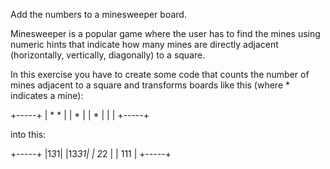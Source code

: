 Add the numbers to a minesweeper board.

Minesweeper is a popular game where the user has to find the mines using numeric hints that indicate how many mines are directly adjacent (horizontally, vertically, diagonally) to a square.

In this exercise you have to create some code that counts the number of mines adjacent to a square and transforms boards like this (where * indicates a mine):

+-----+
| * * |
|  *  |
|  *  |
|     |
+-----+

into this:

+-----+
|1*3*1|
|13*31|
| 2*2 |
| 111 |
+-----+
